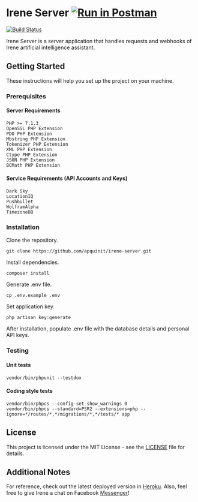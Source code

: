# Irene Server [![Run in Postman](https://run.pstmn.io/button.svg)](https://app.getpostman.com/run-collection/4a15944cf8740f934549#?env%5BIrene%20-%20Local%5D=W3sia2V5IjoiYmFzZV91cmwiLCJ2YWx1ZSI6IiIsImVuYWJsZWQiOnRydWV9LHsia2V5IjoiZGlhbG9nZmxvd190b2tlbiIsInZhbHVlIjoiIiwiZW5hYmxlZCI6dHJ1ZX0seyJrZXkiOiJwdXNoYnVsbGV0X3Rva2VuIiwidmFsdWUiOiIiLCJlbmFibGVkIjp0cnVlfSx7ImtleSI6InB1c2hidWxsZXRfYWNjZXNzX3Rva2VuIiwidmFsdWUiOiIiLCJlbmFibGVkIjpmYWxzZX1d)
[![Build Status](https://travis-ci.org/apquinit/irene-server.svg?branch=master)](https://travis-ci.org/apquinit/irene-server)

Irene Server is a server application that handles requests and webhooks of Irene artificial intelligence assistant.

## Getting Started

These instructions will help you set up the project on your machine.

### Prerequisites

#### Server Requirements

```
PHP >= 7.1.3
OpenSSL PHP Extension
PDO PHP Extension
Mbstring PHP Extension
Tokenizer PHP Extension
XML PHP Extension
Ctype PHP Extension
JSON PHP Extension
BCMath PHP Extension
```

#### Service Requirements (API Accounts and Keys)

```
Dark Sky
LocationIQ
Pushbullet
WolframAlpha
TimezoneDB
```

### Installation

Clone the repository.

```
git clone https://github.com/apquinit/irene-server.git
```

Install dependencies.

```
composer install
```

Generate .env file.

```
cp .env.example .env
```

Set application key.

```
php artisan key:generate
```

After installation, populate .env file with the database details and personal API keys.

### Testing

#### Unit tests

```
vendor/bin/phpunit --testdox 
```

#### Coding style tests

```
vendor/bin/phpcs --config-set show_warnings 0
vendor/bin/phpcs --standard=PSR2 --extensions=php --ignore=*/routes/*,*/migrations/*,*/tests/* app
```

## License

This project is licensed under the MIT License - see the [LICENSE](LICENSE) file for details.

## Additional Notes

For reference, check out the latest deployed version in [Heroku](https://irene-server.herokuapp.com/).
Also, feel free to give Irene a chat on Facebook [Messenger](https://www.facebook.com/irene.artificial.intelligence.assistant.lite/)!
